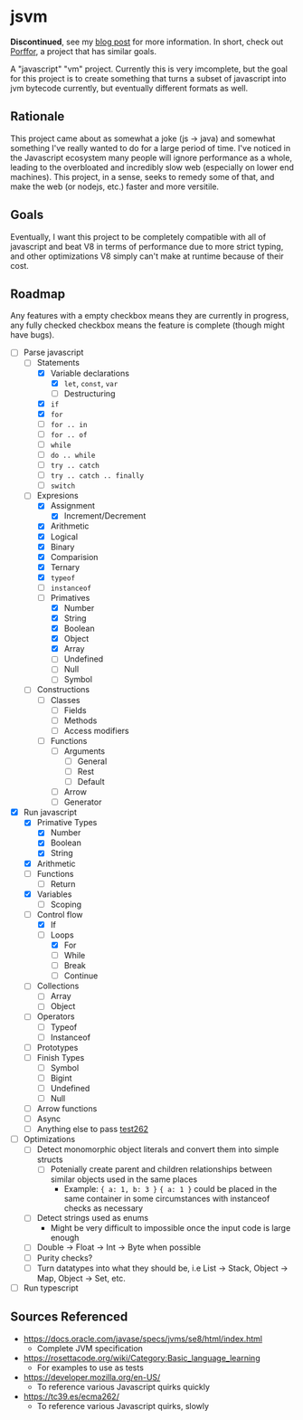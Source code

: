 # jsvm

**Discontinued**, see my [blog post](https://bobvarioa.neocities.org/blog/posts/the-death-of-jsvm/) for more information. In short, check out [Porffor](https://github.com/CanadaHonk/porffor), a project that has similar goals.


A "javascript" "vm" project. Currently this is very imcomplete, but the goal for this project is to create something that turns a subset of javascript into jvm bytecode currently, but eventually different formats as well.

## Rationale
This project came about as somewhat a joke (js -> java) and somewhat something I've really wanted to do for a large period of time. I've noticed in the Javascript ecosystem many people will ignore performance as a whole, leading to the overbloated and incredibly slow web (especially on lower end machines). This project, in a sense, seeks to remedy some of that, and make the web (or nodejs, etc.) faster and more versitile. 

## Goals
Eventually, I want this project to be completely compatible with all of javascript and beat V8 in terms of performance due to more strict typing, and other optimizations V8 simply can't make at runtime because of their cost.

## Roadmap
Any features with a empty checkbox means they are currently in progress, any fully checked checkbox means the feature is complete (though might have bugs). 

- [ ] Parse javascript
	- [ ] Statements
		- [x] Variable declarations
			- [x] `let`, `const`, `var`
			- [ ] Destructuring
		- [x] `if`
		- [x] `for`
		- [ ] `for .. in`
		- [ ] `for .. of`
		- [ ] `while`
		- [ ] `do .. while`
		- [ ] `try .. catch`
		- [ ] `try .. catch .. finally`
		- [ ] `switch`
	- [ ] Expresions 
		- [x] Assignment
			- [x] Increment/Decrement  
		- [x] Arithmetic
		- [x] Logical
		- [x] Binary
		- [x] Comparision
		- [x] Ternary
		- [x] `typeof`
		- [ ] `instanceof` 
		- [ ] Primatives
			- [x] Number
			- [x] String
			- [x] Boolean
			- [x] Object
			- [x] Array
			- [ ] Undefined
			- [ ] Null
			- [ ] Symbol
	- [ ] Constructions
		- [ ] Classes
			- [ ] Fields
			- [ ] Methods
			- [ ] Access modifiers
		- [ ] Functions
			- [ ] Arguments
				- [ ] General
				- [ ] Rest
				- [ ] Default
			- [ ] Arrow
			- [ ] Generator
- [x] Run javascript
	- [x] Primative Types
		- [x] Number
		- [x] Boolean
		- [x] String
	- [x] Arithmetic
	- [ ] Functions
		- [ ] Return
	- [x] Variables
		- [ ] Scoping
	- [ ] Control flow
		- [x] If
		- [ ] Loops
			- [x] For
			- [ ] While
			- [ ] Break
			- [ ] Continue
	<!-- Future goals -->
	- [ ] Collections
		- [ ] Array
		- [ ] Object
	- [ ] Operators
		- [ ] Typeof 
		- [ ] Instanceof
	- [ ] Prototypes
	- [ ] Finish Types
		- [ ] Symbol
		- [ ] Bigint
		- [ ] Undefined
		- [ ] Null
	- [ ] Arrow functions
	- [ ] Async
	- [ ] Anything else to pass [test262](https://github.com/tc39/test262)
- [ ] Optimizations
	- [ ] Detect monomorphic object literals and convert them into simple structs 
		- [ ] Potenially create parent and children relationships between similar objects used in the same places
			- Example: `{ a: 1, b: 3 }` `{ a: 1 }` could be placed in the same container in some circumstances with instanceof checks as necessary 
	- [ ] Detect strings used as enums
		- Might be very difficult to impossible once the input code is large enough
	- [ ] Double -> Float -> Int -> Byte when possible 
	- [ ] Purity checks?
	- [ ] Turn datatypes into what they should be, i.e List -> Stack, Object -> Map, Object -> Set, etc.
- [ ] Run typescript

## Sources Referenced
- https://docs.oracle.com/javase/specs/jvms/se8/html/index.html
	- Complete JVM specification
- https://rosettacode.org/wiki/Category:Basic_language_learning
	- For examples to use as tests
- https://developer.mozilla.org/en-US/
	- To reference various Javascript quirks quickly 
- https://tc39.es/ecma262/
	- To reference various Javascript quirks, slowly 
